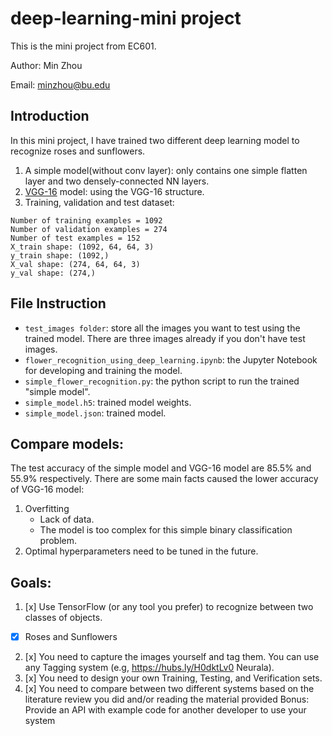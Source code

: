 # deep-learning-mini project
This is the mini project from EC601.

Author: Min Zhou

Email: minzhou@bu.edu


## Introduction

In this mini project, I have trained two different deep learning model to recognize roses and sunflowers.

1. A simple model(without conv layer): only contains one simple flatten layer and two densely-connected NN layers.
2. [VGG-16](https://arxiv.org/pdf/1409.1556v6.pdf) model: using the VGG-16 structure.
3. Training, validation and test dataset:
```
Number of training examples = 1092
Number of validation examples = 274
Number of test examples = 152
X_train shape: (1092, 64, 64, 3)
y_train shape: (1092,)
X_val shape: (274, 64, 64, 3)
y_val shape: (274,)
```

## File Instruction
* `test_images folder`: store all the images you want to test using the trained model. There are three images already if you don't have test images.
* `flower_recognition_using_deep_learning.ipynb`: the Jupyter Notebook for developing and training the model.
* `simple_flower_recognition.py`: the python script to run the trained "simple model".
* `simple_model.h5`: trained model weights.
* `simple_model.json`: trained model.

## Compare models:
The test accuracy of the simple model and VGG-16 model are 85.5% and 55.9% respectively. There are some main facts caused the lower accuracy of VGG-16 model:

1. Overfitting
    * Lack of data.
    * The model is too complex for this simple binary classification problem. 
3. Optimal hyperparameters need to be tuned in the future.

## Goals:
1. [x] Use TensorFlow (or any tool you prefer) to recognize between two classes of objects.
* [x] Roses and Sunflowers
2. [x] You need to capture the images yourself and tag them.  You can use any Tagging system (e.g, https://hubs.ly/H0dktLv0 Neurala).  
3. [x] You need to design your own Training, Testing, and Verification sets.
4. [x] You need to compare between two different systems based on the literature review you did and/or reading the material provided
Bonus:  Provide an API with example code for another developer to use your system
